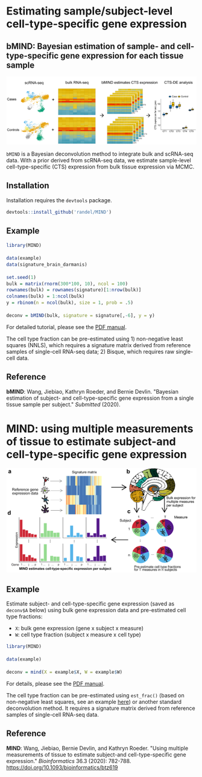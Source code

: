 Estimating sample/subject-level cell-type-specific gene expression
===============================================================

## bMIND: Bayesian estimation of sample- and cell-type-specific gene expression for each tissue sample
![](man/bMIND.png)

`bMIND` is a Bayesian deconvolution method to integrate bulk and scRNA-seq data. With a prior derived from scRNA-seq data, we estimate sample-level cell-type-specific (CTS) expression from bulk tissue expression via MCMC.

## Installation

Installation requires the `devtools` package.

``` r
devtools::install_github('randel/MIND')
```
## Example

<!-- end list -->

``` r
library(MIND)

data(example)
data(signature_brain_darmanis)

set.seed(1)
bulk = matrix(rnorm(300*100, 10), ncol = 100)
rownames(bulk) = rownames(signature)[1:nrow(bulk)]
colnames(bulk) = 1:ncol(bulk)
y = rbinom(n = ncol(bulk), size = 1, prob = .5)

deconv = bMIND(bulk, signature = signature[,-6], y = y)
```

For detailed tutorial, please see the [PDF
manual](https://github.com/randel/MIND/blob/master/MIND-manual.pdf).

The cell type fraction can be pre-estimated using 1) non-negative least squares (NNLS), which requires a
signature matrix derived from reference samples of single-cell RNA-seq data; 2) Bisque, which requires raw single-cell data.

## Reference

**bMIND**: Wang, Jiebiao, Kathryn Roeder, and Bernie Devlin. "Bayesian estimation of subject- and cell-type-specific gene expression from a single tissue sample per subject." *Submitted* (2020).



# MIND: using multiple measurements of tissue to estimate subject-and cell-type-specific gene expression
![](man/MIND.png)


## Example

Estimate subject- and cell-type-specific gene expression (saved as
`deconv$A` below) using bulk gene expression data and pre-estimated cell
type fractions:

  - `X`: bulk gene expression (gene x subject x measure)
  - `W`: cell type fraction (subject x measure x cell type)

<!-- end list -->

``` r
library(MIND)

data(example)

deconv = mind(X = example$X, W = example$W)
```

For details, please see the [PDF
manual](https://github.com/randel/MIND/blob/master/MIND-manual.pdf).

The cell type fraction can be pre-estimated using `est_frac()` (based on
non-negative least squares, see an example [here](http://rpubs.com/randel/est_frac)) or another standard deconvolution method. It requires a
signature matrix derived from reference samples of single-cell RNA-seq
data.

## Reference

**MIND**: Wang, Jiebiao, Bernie Devlin, and Kathryn Roeder. "Using multiple measurements of tissue to estimate subject-and cell-type-specific gene expression." *Bioinformatics* 36.3 (2020): 782-788. https://doi.org/10.1093/bioinformatics/btz619
